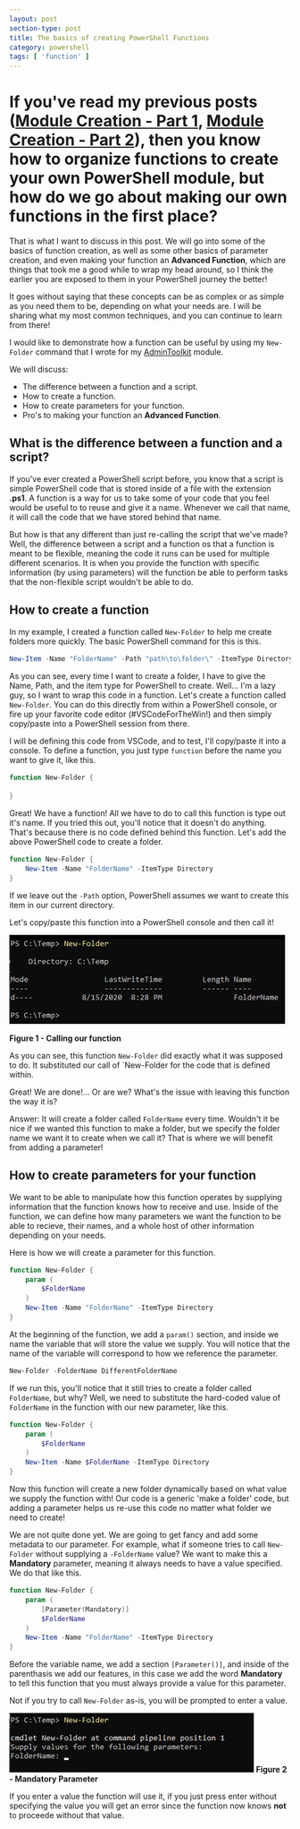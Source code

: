 ```yaml
---
layout: post
section-type: post
title: The basics of creating PowerShell Functions
category: powershell
tags: [ 'function' ]
---
```

# If you've read my previous posts ([Module Creation - Part 1](https://matthewjdegarmo.com/powershell/2020/07/28/how-to-organize-your-powershell-functions-into-a-module-part-1.html), [Module Creation - Part 2](https://matthewjdegarmo.com/powershell/2020/08/03/how-to-organize-your-powershell-functions-into-a-module-part-2.html)), then you know how to organize functions to create your own PowerShell module, but how do we go about making our own functions in the first place?

That is what I want to discuss in this post. We will go into some of the basics of function creation, as well as some other basics of parameter creation, and even making your function an **Advanced Function**, which are things that took me a good while to wrap my head around, so I think the earlier you are exposed to them in your PowerShell journey the better!

It goes without saying that these concepts can be as complex or as simple as you need them to be, depending on what your needs are. I will be sharing what my most common techniques, and you can continue to learn from there!

I would like to demonstrate how a function can be useful by using my `New-Folder` command that I wrote for my [AdminToolkit](https://github.com/matthewjdegarmo/AdminToolkit/blob/master/Functions/Public/New-Folder.ps1) module.

We will discuss:
+ The difference between a function and a script.
+ How to create a function.
+ How to create parameters for your function.
+ Pro's to making your function an **Advanced Function**.

## What is the difference between a function and a script?

If you've ever created a PowerShell script before, you know that a script is simple PowerShell code that is stored inside of a file with the extension **.ps1**. A function is a way for us to take some of your code that you feel would be useful to to reuse and give it a name. Whenever we call that name, it will call the code that we have stored behind that name. 

But how is that any different than just re-calling the script that we've made? Well, the difference between a script and a function os that a function is meant to be flexible, meaning the code it runs can be used for multiple different scenarios. It is when you provide the function with specific information (by using parameters) will the function be able to perform tasks that the non-flexible script wouldn't be able to do.

## How to create a function

In my example, I created a function called `New-Folder` to help me create folders more quickly. The basic PowerShell command for this is this.
```powershell
New-Item -Name "FolderName" -Path "path\to\folder\" -ItemType Directory
```

As you can see, every time I want to create a folder, I have to give the Name, Path, and the item type for PowerShell to create. Well... I'm a lazy guy, so I want to wrap this code in a function. Let's create a function called `New-Folder`. You can do this directly from within a PowerShell console, or fire up your favorite code editor (#VSCodeForTheWin!) and then simply copy/paste into a PowerShell session from there.

I will be defining this code from VSCode, and to test, I'll copy/paste it into a console. To define a function, you just type `function` before the name you want to give it, like this.

```powershell
function New-Folder {

}
```

Great! We have a function! All we have to do to call this function is type out it's name. If you tried this out, you'll notice that it doesn't do anything. That's because there is no code defined behind this function. Let's add the above PowerShell code to create a folder.

```powershell
function New-Folder {
    New-Item -Name "FolderName" -ItemType Directory
}
```

If we leave out the `-Path` option, PowerShell assumes we want to create this item in our current directory.

Let's copy/paste this function into a PowerShell console and then call it!

![](/img/posts/functions_new-folder_basic1.png)

**Figure 1 - Calling our function**

As you can see, this function `New-Folder` did exactly what it was supposed to do. It substituted our call of `New-Folder for the code that is defined within.

Great! We are done!... Or are we? What's the issue with leaving this function the way it is?

Answer: It will create a folder called `FolderName` every time. Wouldn't it be nice if we wanted this function to make a folder, but we specify the folder name we want it to create when we call it? That is where we will benefit from adding a parameter!

## How to create parameters for your function

We want to be able to manipulate how this function operates by supplying information that the function knows how to receive and use. Inside of the function, we can define how many parameters we want the function to be able to recieve, their names, and a whole host of other information depending on your needs.

Here is how we will create a parameter for this function.

```powershell
function New-Folder {
    param (
        $FolderName
    )
    New-Item -Name "FolderName" -ItemType Directory
}
```

At the beginning of the function, we add a `param()` section, and inside we name the variable that will store the value we supply. You will notice that the name of the variable will correspond to how we reference the parameter.

```powershell
New-Folder -FolderName DifferentFolderName
```

If we run this, you'll notice that it still tries to create a folder called `FolderName`, but why? Well, we need to substitute the hard-coded value of `FolderName` in the function with our new parameter, like this.

```powershell
function New-Folder {
    param (
        $FolderName
    )
    New-Item -Name $FolderName -ItemType Directory
}
```

Now this function will create a new folder dynamically based on what value we supply the function with! Our code is a generic 'make a folder' code, but adding a parameter helps us re-use this code no matter what folder we need to create!

We are not quite done yet. We are going to get fancy and add some metadata to our parameter. For example, what if someone tries to call `New-Folder` without supplying a `-FolderName` value? We want to make this a **Mandatory** parameter, meaning it always needs to have a value specified. We do that like this.

```powershell
function New-Folder {
    param (
        [Parameter(Mandatory)]
        $FolderName
    )
    New-Item -Name "FolderName" -ItemType Directory
}
```

Before the variable name, we add a section `[Parameter()]`, and inside of the parenthasis we add our features, in this case we add the word **Mandatory** to tell this function that you must always provide a value for this parameter.

Not if you try to call `New-Folder` as-is, you will be prompted to enter a value.

![](/img/posts/functions_new-folder_mandatoryparameter.png)
**Figure 2 - Mandatory Parameter**

If you enter a value the function will use it, if you just press enter without specifying the value you will get an error since the function now knows **not** to proceede without that value.

